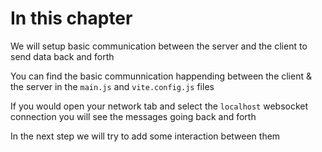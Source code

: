 # In this chapter

We will setup basic communication between the server and the client to send data back and forth

You can find the basic communnication happending between the client & the server in the `main.js` and `vite.config.js` files

If you would open your network tab and select the `localhost` websocket connection you will see the messages going back and forth

In the next step we will try to add some interaction between them